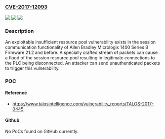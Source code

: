 ### [CVE-2017-12093](https://cve.mitre.org/cgi-bin/cvename.cgi?name=CVE-2017-12093)
![](https://img.shields.io/static/v1?label=Product&message=Allen%20Bradley&color=blue)
![](https://img.shields.io/static/v1?label=Version&message=n%2Fa&color=blue)
![](https://img.shields.io/static/v1?label=Vulnerability&message=denial%20of%20service&color=brighgreen)

### Description

An exploitable insufficient resource pool vulnerability exists in the session communication functionality of Allen Bradley Micrologix 1400 Series B Firmware 21.2 and before. A specially crafted stream of packets can cause a flood of the session resource pool resulting in legitimate connections to the PLC being disconnected. An attacker can send unauthenticated packets to trigger this vulnerability.

### POC

#### Reference
- https://www.talosintelligence.com/vulnerability_reports/TALOS-2017-0445

#### Github
No PoCs found on GitHub currently.

